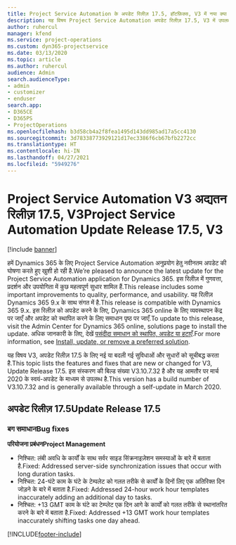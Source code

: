 ```yaml
---
title: Project Service Automation के अपडेट रिलीज़ 17.5, हॉटफ़िक्स, V3 में नया क्या है और उसमें क्या परिवर्तन हुआ है
description: यह विषय Project Service Automation अपडेट रिलीज़ 17.5, V3 में उपलब्ध सुविधाओं और सुधारों को सूचीबद्ध करता है.
author: ruhercul
manager: kfend
ms.service: project-operations
ms.custom: dyn365-projectservice
ms.date: 03/13/2020
ms.topic: article
ms.author: ruhercul
audience: Admin
search.audienceType:
- admin
- customizer
- enduser
search.app:
- D365CE
- D365PS
- ProjectOperations
ms.openlocfilehash: b3d58cb4a2f8fea1495d143dd985ad17a5cc4130
ms.sourcegitcommit: 3d78338773929121d17ec3386f6cb67bfb2272cc
ms.translationtype: HT
ms.contentlocale: hi-IN
ms.lasthandoff: 04/27/2021
ms.locfileid: "5949276"
---
```

# <a name="project-service-automation-update-release-175-v3"></a><span data-ttu-id="18668-103">Project Service Automation V3 अद्यतन रिलीज़ 17.5, V3</span><span class="sxs-lookup"><span data-stu-id="18668-103">Project Service Automation Update Release 17.5, V3</span></span>

[!include [banner](../includes/psa-now-project-operations.md)]

<span data-ttu-id="18668-104">हमें Dynamics 365 के लिए Project Service Automation अनुप्रयोग हेतु नवीनतम अपडेट की घोषणा करते हुए खुशी हो रही है.</span><span class="sxs-lookup"><span data-stu-id="18668-104">We’re pleased to announce the latest update for the Project Service Automation application for Dynamics 365.</span></span> <span data-ttu-id="18668-105">इस रिलीज़ में गुणवत्ता, प्रदर्शन और उपयोगिता में कुछ महत्वपूर्ण सुधार शामिल हैं.</span><span class="sxs-lookup"><span data-stu-id="18668-105">This release includes some important improvements to quality, performance, and usability.</span></span>  <span data-ttu-id="18668-106">यह रिलीज़ Dynamics 365 9.x के साथ संगत में है.</span><span class="sxs-lookup"><span data-stu-id="18668-106">This release is compatible with Dynamics 365 9.x.</span></span> <span data-ttu-id="18668-107">इस रिलीज़ को अपडेट करने के लिए, Dynamics 365 online के लिए व्यवस्थापन केंद्र पर जाएँ और अपडेट को स्थापित करने के लिए समाधान पृष्ठ पर जाएँ.</span><span class="sxs-lookup"><span data-stu-id="18668-107">To update to this release, visit the Admin Center for Dynamics 365 online, solutions page to install the update.</span></span> <span data-ttu-id="18668-108">अधिक जानकारी के लिए, देखें [पसंदीदा समाधान को स्थापित, अपडेट या हटाएँ](/power-platform/admin/install-remove-preferred-solution).</span><span class="sxs-lookup"><span data-stu-id="18668-108">For more information, see [Install, update, or remove a preferred solution](/power-platform/admin/install-remove-preferred-solution).</span></span>

<span data-ttu-id="18668-109">यह विषय V3, अपडेट रिलीज़ 17.5 के लिए नई या बदली गई सुविधाओं और सुधारों को सूचीबद्ध करता है.</span><span class="sxs-lookup"><span data-stu-id="18668-109">This topic lists the features and fixes that are new or changed for V3, Update Release 17.5.</span></span> <span data-ttu-id="18668-110">इस संस्करण की बिल्ड संख्या V3.10.7.32 है और यह आमतौर पर मार्च 2020 के स्वयं-अपडेट के माध्यम से उपलब्ध है.</span><span class="sxs-lookup"><span data-stu-id="18668-110">This version has a build number of V3.10.7.32 and is generally available through a self-update in March 2020.</span></span>


## <a name="update-release-175"></a><span data-ttu-id="18668-111">अपडेट रिलीज़ 17.5</span><span class="sxs-lookup"><span data-stu-id="18668-111">Update Release 17.5</span></span>

### <a name="bug-fixes"></a><span data-ttu-id="18668-112">बग समाधान</span><span class="sxs-lookup"><span data-stu-id="18668-112">Bug fixes</span></span>


<span data-ttu-id="18668-113">**परियोजना प्रबंधन**</span><span class="sxs-lookup"><span data-stu-id="18668-113">**Project Management**</span></span>

- <span data-ttu-id="18668-114">निश्चित: लंबी अवधि के कार्यों के साथ सर्वर साइड सिंक्रनाइज़ेशन समस्याओं के बारे में बताता है.</span><span class="sxs-lookup"><span data-stu-id="18668-114">Fixed: Addressed server-side synchronization issues that occur with long duration tasks.</span></span>
- <span data-ttu-id="18668-115">निश्चित: 24-घंटे काम के घंटे के टेम्पलेट को गलत तरीके से कार्यों के दिनों लिए एक अतिरिक्त दिन जोड़ने के बारे में बताता है.</span><span class="sxs-lookup"><span data-stu-id="18668-115">Fixed: Addressed 24-hour work hour templates inaccurately adding an additional day to tasks.</span></span>
- <span data-ttu-id="18668-116">निश्चित: +13 GMT काम के घंटे का टेम्प्लेट एक दिन आगे के कार्यों को गलत तरीके से स्थानांतरित करने के बारे में बताता है.</span><span class="sxs-lookup"><span data-stu-id="18668-116">Fixed: Addressed +13 GMT work hour templates inaccurately shifting tasks one day ahead.</span></span>



[!INCLUDE[footer-include](../includes/footer-banner.md)]